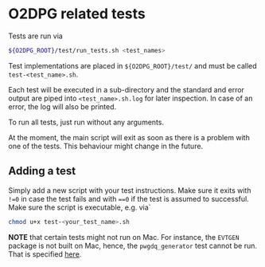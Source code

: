 # O2DPG related tests

Tests are run via
```bash
${O2DPG_ROOT}/test/run_tests.sh <test_names>
```

Test implementations are placed in `${O2DPG_ROOT}/test/` and must be called `test-<test_name>.sh`.

Each test will be executed in a sub-directory and the standard and error output are piped into `<test_name>.sh.log` for later inspection. In case of an error, the log will also be printed.

To run all tests, just run without any arguments.

At the moment, the main script will exit as soon as there is a problem with one of the tests. This behaviour might change in the future.

## Adding a test

Simply add a new script with your test instructions. Make sure it exits with `!=0` in case the test fails and with `==0` if the test is assumed to successful. Make sure the script is executable, e.g. via`
```bash
chmod u+x test-<your_test_name>.sh
```

**NOTE** that certain tests might not run on Mac. For instance, the `EVTGEN` package is not built on Mac, hence, the `pwgdq_generator` test cannot be run. That is specified [here](config.sh).
